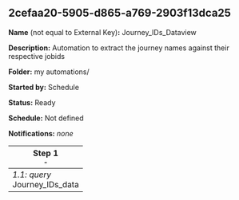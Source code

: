 ## 2cefaa20-5905-d865-a769-2903f13dca25

**Name** (not equal to External Key)**:** Journey_IDs_Dataview

**Description:** Automation to extract the journey names against their respective jobids

**Folder:** my automations/

**Started by:** Schedule

**Status:** Ready

**Schedule:** Not defined

**Notifications:** _none_


| Step 1<br>_<small>-</small>_ |
| --- |
| _1.1: query_<br>Journey_IDs_data |
